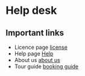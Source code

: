 # Help desk
## Important links
* Licence page [license](../about/license.md) 
* Help page [Help](../user-guide/help.md)
* About us [about us](../about/about.md)
* Tour guide [booking guide](../user-guide/book-tour.md) 

